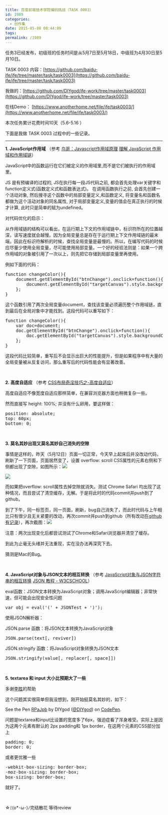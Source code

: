 ```yaml
---
title: 百度前端技术学院编码挑战（TASK 0003）
id: 1989
categories:
  - 创作集
date: 2015-05-08 00:44:09
tags:
permalink: /1989
---
```


任务3已经发布，初级班的任务时间是从5月7日至5月18日，中级班为4月30日至5月10日。

TASK 0003 内容：[https://github.com/baidu-ife/ife/tree/master/task/task0003](https://github.com/baidu-ife/ife/tree/master/task/task0003)

我做的：[https://github.com/DIYgod/ife-work/tree/master/task0003](https://github.com/DIYgod/ife-work/tree/master/task0003)

在线Demo： [https://www.anotherhome.net/file/ife/task0003/](https://www.anotherhome.net/file/ife/task0003/)

本次任务累计花费时间10天（5.6-5.16 ）

下面是我做 TASK 0003 过程中的一些记录。<!--more-->

* * *

**1. JavaScript作用域** （参考 [鸟哥：Javascript作用域原理](http://www.laruence.com/2009/05/28/863.html) [理解 JavaScript 作用域和作用域链](http://www.cnblogs.com/lhb25/archive/2011/09/06/javascript-scope-chain.html)）

JavaScript中的函数运行在它们被定义的作用域里,而不是它们被执行的作用域里。

JS 是有预编译的过程的, JS在执行每一段JS代码之前, 都会首先处理var关键字和function定义式(函数定义式和函数表达式)。
在调用函数执行之前, 会首先创建一个活动对象, 然后搜寻这个函数中的局部变量定义,和函数定义, 将变量名和函数名都做为这个活动对象的同名属性, 对于局部变量定义,变量的值会在真正执行的时候才计算, 此时只是简单的赋为undefined。

对代码优化的启示：

从作用域链的结构可以看出，在运行期上下文的作用域链中，标识符所在的位置越深，读写速度就会越慢。因为全局变量总是存在于运行期上下文作用域链的最末端，因此在标识符解析的时候，查找全局变量是最慢的。所以，在编写代码的时候应尽量少使用全局变量，尽可能使用局部变量。一个好的经验法则是：如果一个跨作用域的对象被引用了一次以上，则先把它存储到局部变量里再使用。

例如下面的代码：
<pre class="lang:default decode:true ">function changeColor(){
    document.getElementById("btnChange").onclick=function(){
        document.getElementById("targetCanvas").style.backgroundColor="red";
    };
}</pre>
这个函数引用了两次全局变量document，查找该变量必须遍历整个作用域链，直到最后在全局对象中才能找到。这段代码可以重写如下：
<pre class="lang:default decode:true ">function changeColor(){
    var doc=document;
    doc.getElementById("btnChange").onclick=function(){
        doc.getElementById("targetCanvas").style.backgroundColor="red";
    };
}</pre>
这段代码比较简单，重写后不会显示出巨大的性能提升，但是如果程序中有大量的全局变量被从反复访问，那么重写后的代码性能会有显著改善。

&nbsp;

**2. 高度自适应** （参考 [CSS布局奇淫技巧之-高度自适应](http://www.cnblogs.com/2050/archive/2012/07/30/2615260.html)）

高度自适应不像宽度自适应那样简单，在兼容浏览器方面也稍微复杂一些。

然而直接写 height: 100%; 并没有什么卵用，要这样做：
<pre class="lang:default decode:true ">position: absolute;
top: 60px;
bottom: 0;</pre>
&nbsp;

**3\. 莫名其妙出现又莫名其妙自己消失的空隙**

事情是这样的，昨天（5月12日）页面一切正常，今天早上起床后并没改动代码，刷新了一下页面，页面居然变了，设置 overflow: scroll CSS属性的元素右侧和下侧都出现了空隙，如图所示：![](/images/task0003_1.png)

![](/images/task0003_2.png)

而如果把overflow: scroll属性去掉空隙就消失。测试 Chrome Safari 均出现了这种情况，而且尝试了清空缓存，无解。于是将此时的代码commit并push到了github。

到了下午，同一标签页，同一页面，刷新，bug自己消失了，而此时代码与上午相比只有很少且无关紧要的改动，再次commit并push到github（所有改动[在github有记录](https://github.com/DIYgod/ife-work/commit/df0e0bf051852bb1e4593c6dae3ff11cfa9c34ce)），再次截图：![](/images/task0003_3.png)

注意：两次出现变化后都尝试测试了Chrome和Safari浏览器并清空了缓存。

到此为止毫无头绪并无法重现，实在没办法再深究下去。

猜测是Mac的Bug。

&nbsp;

**4. JavaScript对象与JSON文本的相互转换** （参考 [JavaScript对象与JSON字符串的相互转换](http://blog.csdn.net/yaerfeng/article/details/7292000) [JSON 教程 - W3CSCHOOL](http://www.w3cschool.cc/json/json-tutorial.html)）

eval函数：JSON文本转换为JavaScript对象；调用JavaScript编辑器；非常快速，但可能会出现安全性问题
<pre class="lang:js decode:true">var obj = eval('(' + JSONTest + ')');</pre>
使用JSON解析器：

JSON.parse 函数：将JSON文本转换为JavaScript对象
<pre class="lang:js decode:true">JSON.parse(text[, reviver])</pre>
JSON.stringify 函数：将JavaScript对象转换为JSON文本
<pre class="lang:js decode:true">JSON.stringify(value[, replacer[, space]])</pre>
&nbsp;

**5. textarea 和 input 大小比预期大了一些**

多谢[李胜](http://www.lishengcn.cn/)的帮助

这个问题其实很简单但我没想到，刚开始挺莫名其妙的，如下：

See the Pen [RPaJpb](http://codepen.io/DIYgod/pen/RPaJpb/) by DIYgod ([@DIYgod](http://codepen.io/DIYgod)) on [CodePen](http://codepen.io).

<script src="//assets.codepen.io/assets/embed/ei.js" async=""></script>

问题是textarea和input比设置的宽度多了6px，强迫症看了浑身难受。实际上是因为这两个元素有默认的 2px padding和 1px border，在这两个元素的CSS部分加上
<pre class="lang:default decode:true ">padding: 0;
border: 0;</pre>
或者更优雅一些
<pre class="lang:default decode:true ">-webkit-box-sizing: border-box;
-moz-box-sizing: border-box;
box-sizing: border-box;</pre>
就好了。

&nbsp;

☆ﾐ(o*･ω･)ﾉ完结散花 等待review